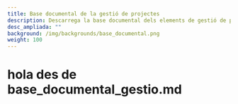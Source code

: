 ```yaml
---
title: Base documental de la gestió de projectes
description: Descarrega la base documental dels elements de gestió de projectes, (actes, informes de seguiment, registre de riscos, etc)
desc_ampliada: ""
background: /img/backgrounds/base_documental.png
weight: 100
---
```

# hola des de base_documental_gestio.md
